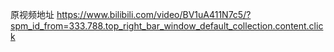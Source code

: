 原视频地址
https://www.bilibili.com/video/BV1uA411N7c5/?spm_id_from=333.788.top_right_bar_window_default_collection.content.click
